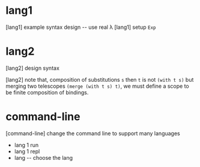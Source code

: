 # lang1

[lang1] example syntax design -- use real λ
[lang1] setup `Exp`

# lang2

[lang2] design syntax

[lang2] note that, composition of substitutions `s` then `t`
is not `(with t s)`
but merging two telescopes `(merge (with t s) t)`,
we must define a scope to be finite composition of bindings.


# command-line

[command-line] change the command line to support many languages

- lang 1 run
- lang 1 repl
- lang -- choose the lang
